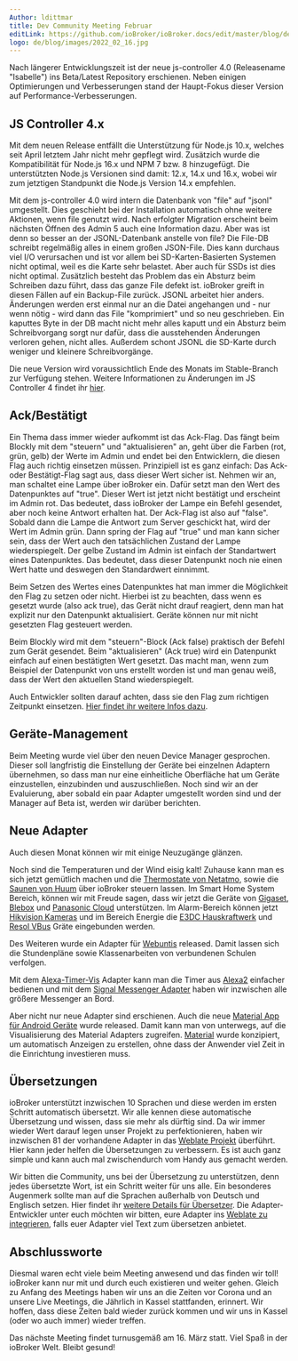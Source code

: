 ```yaml
---
Author: ldittmar
title: Dev Community Meeting Februar
editLink: https://github.com/ioBroker/ioBroker.docs/edit/master/blog/de/2022_02_16.md
logo: de/blog/images/2022_02_16.jpg
---
```

Nach längerer Entwicklungszeit ist der neue js-controller 4.0 (Releasename "Isabelle") ins Beta/Latest Repository erschienen. Neben einigen Optimierungen und Verbesserungen stand der Haupt-Fokus dieser Version auf Performance-Verbesserungen.

## JS Controller 4.x
Mit dem neuen Release entfällt die Unterstützung für Node.js 10.x, welches seit April letztem Jahr nicht mehr gepflegt wird. Zusätzich wurde die Kompatibilität für Node.js 16.x und NPM 7 bzw. 8 hinzugefügt. Die unterstützten Node.js Versionen sind damit: 12.x, 14.x und 16.x, wobei wir zum jetztigen Standpunkt die Node.js Version 14.x empfehlen.

Mit dem js-controller 4.0 wird intern die Datenbank von "file" auf "jsonl" umgestellt. Dies geschieht bei der Installation automatisch ohne weitere Aktionen, wenn file genutzt wird. Nach erfolgter Migration erscheint beim nächsten Öffnen des Admin 5 auch eine Information dazu. Aber was ist denn so besser an der JSONL-Datenbank anstelle von file?
Die File-DB schreibt regelmäßig alles in einem großen JSON-File. Dies kann durchaus viel I/O verursachen und ist vor allem bei SD-Karten-Basierten Systemen nicht optimal, weil es die Karte sehr belastet. Aber auch für SSDs ist dies nicht optimal. Zusätzlich besteht das Problem das ein Absturz beim Schreiben dazu führt, dass das ganze File defekt ist. ioBroker greift in diesen Fällen auf ein Backup-File zurück.
JSONL arbeitet hier anders. Änderungen werden erst einmal nur an die Datei angehangen und - nur wenn nötig - wird dann das File "komprimiert" und so neu geschrieben. Ein kaputtes Byte in der DB macht nicht mehr alles kaputt und ein Absturz beim Schreibvorgang sorgt nur dafür, dass die ausstehenden Änderungen verloren gehen, nicht alles. Außerdem schont JSONL die SD-Karte durch weniger und kleinere Schreibvorgänge.

Die neue Version wird voraussichtlich Ende des Monats im Stable-Branch zur Verfügung stehen. Weitere Informationen zu Änderungen im JS Controller 4 findet ihr [hier](https://github.com/ioBroker/ioBroker.js-controller/blob/master/CHANGELOG.md).

## Ack/Bestätigt
Ein Thema dass immer wieder aufkommt ist das Ack-Flag. Das fängt beim Blockly mit dem "steuern" und "aktualisieren" an, geht über die Farben (rot, grün, gelb) der Werte im Admin und endet bei den Entwicklern, die diesen Flag auch richtig einsetzen müssen. Prinzipiell ist es ganz einfach: Das Ack- oder Bestätigt-Flag sagt aus, dass dieser Wert sicher ist. Nehmen wir an, man schaltet eine Lampe über ioBroker ein. Dafür setzt man den Wert des Datenpunktes auf "true". Dieser Wert ist jetzt nicht bestätigt und erscheint im Admin rot. Das bedeutet, dass ioBroker der Lampe ein Befehl gesendet, aber noch keine Antwort erhalten hat. Der Ack-Flag ist also auf "false". Sobald dann die Lampe die Antwort zum Server geschickt hat, wird der Wert im Admin grün. Dann spring der Flag auf "true" und man kann sicher sein, dass der Wert auch den tatsächlichen Zustand der Lampe wiederspiegelt. Der gelbe Zustand im Admin ist einfach der Standartwert eines Datenpunktes. Das bedeutet, dass dieser Datenpunkt noch nie einen Wert hatte und deswegen den Standardwert einnimmt.

Beim Setzen des Wertes eines Datenpunktes hat man immer die Möglichkeit den Flag zu setzen oder nicht. Hierbei ist zu beachten, dass wenn es gesetzt wurde (also ack true), das Gerät nicht drauf reagiert, denn man hat explizit nur den Datenpunkt aktualisiert. Geräte können nur mit nicht gesetzten Flag gesteuert werden.

Beim Blockly wird mit dem "steuern"-Block (Ack false) praktisch der Befehl zum Gerät gesendet. Beim "aktualisieren" (Ack true) wird ein Datenpunkt einfach auf einen bestätigten Wert gesetzt. Das macht man, wenn zum Beispiel der Datenpunkt von uns erstellt worden ist und man genau weiß, dass der Wert den aktuellen Stand wiederspiegelt.

Auch Entwickler sollten darauf achten, dass sie den Flag zum richtigen Zeitpunkt einsetzen. [Hier findet ihr weitere Infos dazu](https://github.com/ioBroker/ioBroker.docs/blob/master/docs/en/dev/adapterdev.md#commands-and-statuses).

## Geräte-Management
Beim Meeting wurde viel über den neuen Device Manager gesprochen. Dieser soll langfristig die Einstellung der Geräte bei einzelnen Adaptern übernehmen, so dass man nur eine einheitliche Oberfläche hat um Geräte einzustellen, einzubinden und auszuschließen. Noch sind wir an der Evaluierung, aber sobald ein paar Adapter umgestellt worden sind und der Manager auf Beta ist, werden wir darüber berichten.

## Neue Adapter
Auch diesen Monat können wir mit einige Neuzugänge glänzen. 

Noch sind die Temperaturen und der Wind eisig kalt! Zuhause kann man es sich jetzt gemütlich machen und die [Thermostate von Netatmo](https://github.com/Homemade-Disaster/ioBroker.netatmo-energy), sowie die [Saunen von Huum](https://github.com/Chris-1965/ioBroker.huum-sauna) über ioBroker steuern lassen. Im Smart Home System Bereich, können wir mit Freude sagen, dass wir jetzt die Geräte von [Gigaset](https://github.com/matthsc/ioBroker.gigaset-elements), [Blebox](https://github.com/ka-vaNu/ioBroker.blebox) und [Panasonic Cloud](https://github.com/marc2016/ioBroker.panasonic-comfort-cloud) unterstützen. Im Alarm-Bereich können jetzt [Hikvision Kameras](https://github.com/raintonr/ioBroker.hikvision-alarmserver) und im Bereich Energie die [E3DC Hauskraftwerk](https://github.com/git-kick/ioBroker.e3dc-rscp) und [Resol VBus](https://github.com/Grizzelbee/ioBroker.resol) Gräte eingebunden werden.

Des Weiteren wurde ein Adapter für [Webuntis](https://github.com/Newan/ioBroker.webuntis) released. Damit lassen sich die Stundenpläne sowie Klassenarbeiten von verbundenen Schulen verfolgen.

Mit dem [Alexa-Timer-Vis](https://github.com/MiRo1310/ioBroker.alexa-timer-vis) Adapter kann man die Timer aus [Alexa2](https://github.com/Apollon77/ioBroker.alexa2) einfacher bedienen und mit dem [Signal Messenger Adapter](https://github.com/necotec/ioBroker.signal-cmb) haben wir inzwischen alle größere Messenger an Bord.

Aber nicht nur neue Adapter sind erschienen. Auch die neue [Material App für Android Geräte](https://play.google.com/store/apps/details?id=com.iobrokermaterial&hl=de) wurde released. Damit kann man von unterwegs, auf die Visualisierung des Material Adapters zugreifen. [Material](https://github.com/ioBroker/ioBroker.material) wurde konzipiert, um automatisch Anzeigen zu erstellen, ohne dass der Anwender viel Zeit in die Einrichtung investieren muss.

## Übersetzungen
ioBroker unterstützt inzwischen 10 Sprachen und diese werden im ersten Schritt automatisch übersetzt. Wir alle kennen diese automatische Übersetzung und wissen, dass sie mehr als dürftig sind. Da wir immer wieder Wert darauf legen unser Projekt zu perfektionieren, haben wir inzwischen 81 der vorhandene Adapter in das [Weblate Projekt](https://weblate.iobroker.net/accounts/login) überführt. Hier kann jeder helfen die Übersetzungen zu verbessern. Es ist auch ganz simple und kann auch mal zwischendurch vom Handy aus gemacht werden.

Wir bitten die Community, uns bei der Übersetzung zu unterstützen, denn jedes übersetzte Wort, ist ein Schritt weiter für uns alle. Ein besonderes Augenmerk sollte man auf die Sprachen außerhalb von Deutsch und Englisch setzen. Hier findet ihr [weitere Details für Übersetzer](https://github.com/ioBrokerTranslator/doc/blob/master/translate.md). Die Adapter-Entwickler unter euch möchten wir bitten, eure Adapter ins [Weblate zu integrieren](https://github.com/ioBrokerTranslator/doc/blob/master/README.md#request-an-adapter-to-be-added-to-weblate), falls euer Adapter viel Text zum übersetzen anbietet.

## Abschlussworte
Diesmal waren echt viele beim Meeting anwesend und das finden wir toll! ioBroker kann nur mit und durch euch existieren und weiter gehen. Gleich zu Anfang des Meetings haben wir uns an die Zeiten vor Corona und an unsere Live Meetings, die Jährlich in Kassel stattfanden, erinnert. Wir hoffen, dass diese Zeiten bald wieder zurück kommen und wir uns in Kassel (oder wo auch immer) wieder treffen.

Das nächste Meeting findet turnusgemäß am 16. März statt. Viel Spaß in der ioBroker Welt. Bleibt gesund!
